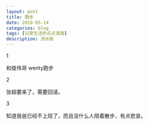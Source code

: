 ```yaml
---
layout: post
title: 跑步
date: 2019-05-14
categories: blog
tags: [记录生活的点点滴滴]
description: 流水账
---
```


1 

和俊伟哥 wenty跑步

2

张超要来了，需要回请。

3

知道我爸已经不上班了，而且没什么人陪着散步，有点悲哀。














